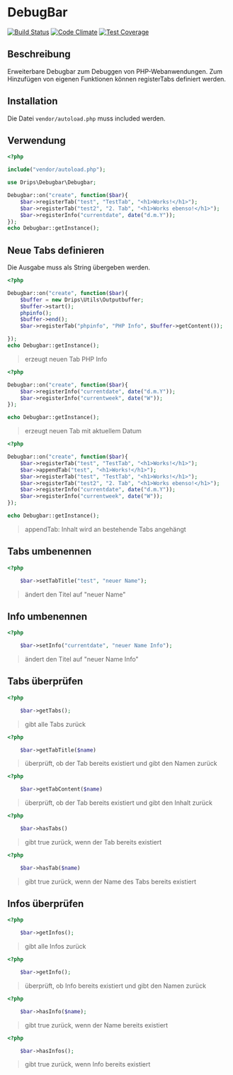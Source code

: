 # DebugBar

[![Build Status](https://travis-ci.org/Prowect/Debugbar.svg)](https://travis-ci.org/Prowect/Debugbar)
[![Code Climate](https://codeclimate.com/github/Prowect/Debugbar/badges/gpa.svg)](https://codeclimate.com/github/Prowect/Debugbar)
[![Test Coverage](https://codeclimate.com/github/Prowect/Debugbar/badges/coverage.svg)](https://codeclimate.com/github/Prowect/Debugbar/coverage)


## Beschreibung

Erweiterbare Debugbar zum Debuggen von PHP-Webanwendungen. Zum Hinzufügen von eigenen Funktionen können registerTabs definiert werden.

## Installation

Die Datei `vendor/autoload.php` muss included werden.


## Verwendung

```php
<?php

include("vendor/autoload.php");

use Drips\Debugbar\Debugbar;

Debugbar::on("create", function($bar){
    $bar->registerTab("test", "TestTab", "<h1>Works!</h1>");
    $bar->registerTab("test2", "2. Tab", "<h1>Works ebenso!</h1>");
    $bar->registerInfo("currentdate", date("d.m.Y"));
});
echo Debugbar::getInstance();

```

## Neue Tabs definieren


Die Ausgabe muss als String übergeben werden.


```php
<?php

Debugbar::on("create", function($bar){
    $buffer = new Drips\Utils\Outputbuffer;
    $buffer->start();
    phpinfo();
    $buffer->end();
    $bar->registerTab("phpinfo", "PHP Info", $buffer->getContent());

});
echo Debugbar::getInstance();

```
> erzeugt neuen Tab PHP Info


```php
<?php

Debugbar::on("create", function($bar){
    $bar->registerInfo("currentdate", date("d.m.Y"));
    $bar->registerInfo("currentweek", date("W"));
});

echo Debugbar::getInstance();
```

> erzeugt neuen Tab mit aktuellem Datum

```php
<?php

Debugbar::on("create", function($bar){
    $bar->registerTab("test", "TestTab", "<h1>Works!</h1>");
    $bar->appendTab("test", "<h1>Works!</h1>");
    $bar->registerTab("test", "TestTab", "<h1>Works!</h1>");
    $bar->registerTab("test2", "2. Tab", "<h1>Works ebenso!</h1>");
    $bar->registerInfo("currentdate", date("d.m.Y"));
    $bar->registerInfo("currentweek", date("W"));
});

echo Debugbar::getInstance();
```
> appendTab: Inhalt wird an bestehende Tabs angehängt


## Tabs umbenennen
```php
<?php

    $bar->setTabTitle("test", "neuer Name");

```
> ändert den Titel auf "neuer Name"



## Info umbenennen
```php
<?php

    $bar->setInfo("currentdate", "neuer Name Info");
```
> ändert den Titel auf "neuer Name Info"


## Tabs überprüfen
```php
<?php

    $bar->getTabs();
```
>  gibt alle Tabs zurück



```php
<?php

    $bar->getTabTitle($name)
```
>  überprüft, ob der Tab bereits existiert und gibt den Namen zurück


```php
<?php

    $bar->getTabContent($name)
```
>  überprüft, ob der Tab bereits existiert und gibt den Inhalt zurück


```php
<?php

    $bar->hasTabs()
```
>  gibt true zurück, wenn der Tab bereits existiert

```php
<?php

    $bar->hasTab($name)
```
>  gibt true zurück, wenn der Name des Tabs bereits existiert







## Infos überprüfen
```php
<?php

    $bar->getInfos();
```
>  gibt alle Infos zurück


```php
<?php

    $bar->getInfo();
```
>  überprüft, ob Info bereits existiert und gibt den Namen zurück



```php
<?php

    $bar->hasInfo($name);
```
>  gibt true zurück, wenn der Name bereits existiert


```php
<?php

    $bar->hasInfos();
```
>  gibt true zurück, wenn Info bereits existiert
